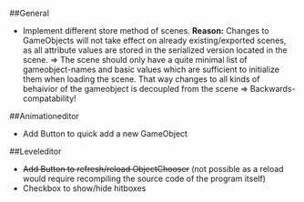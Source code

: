 
##General
- Implement different store method of scenes. **Reason:** Changes to GameObjects will not take effect on already existing/exported scenes,
	as all attribute values are stored in the serialized version located in the scene.
	=> The scene should only have a quite minimal list of gameobject-names and basic values which are sufficient to initialize them
		when loading the scene. That way changes to all kinds of behaivior of the gameobject is decoupled from the scene
			=> Backwards-compatability!



##Animationeditor
- Add Button to quick add a new GameObject

##Leveleditor
- ~~Add Button to refresh/reload ObjectChooser~~ (not possible as a reload would require recompiling the source code of the program itself)
- Checkbox to show/hide hitboxes